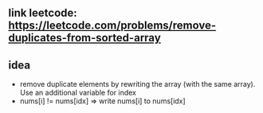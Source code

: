 ## link leetcode: https://leetcode.com/problems/remove-duplicates-from-sorted-array
## idea
- remove duplicate elements by rewriting the array (with the same array). Use an additional variable for index
- nums[i] != nums[idx]  => write nums[i] to nums[idx]